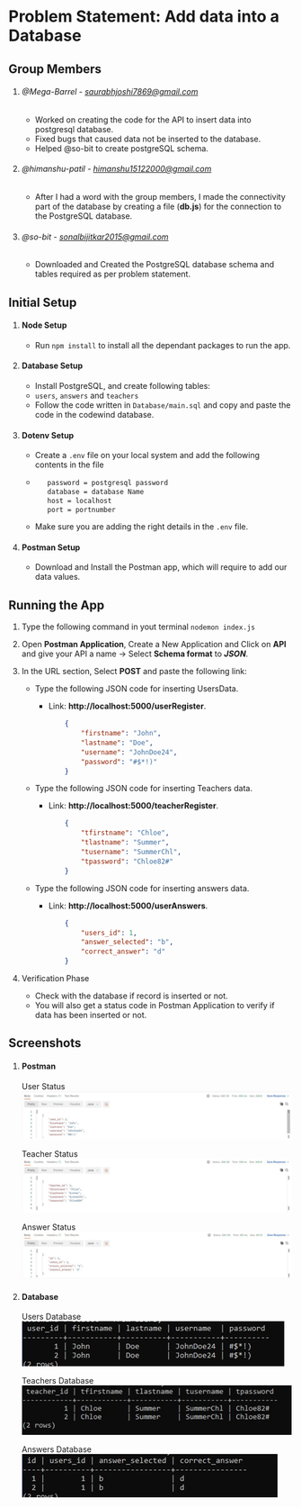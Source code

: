 # Problem Statement: Add data into a Database
## Group Members

1. ###### @Mega-Barrel - saurabhjoshi7869@gmail.com
    - Worked on creating the code for the API to insert data into postgresql database.
    - Fixed bugs that caused data not be inserted to the database.
    - Helped @so-bit to create postgreSQL schema.
2. ###### @himanshu-patil - himanshu15122000@gmail.com 
   - After I had a word with the group members, I made the connectivity part of the database by creating a file (**db.js**) for the connection to the PostgreSQL database.
3. ###### @so-bit - sonalbijitkar2015@gmail.com 
   - Downloaded and Created the PostgreSQL database schema and tables required as per problem statement.

## Initial Setup
1. #### Node Setup
    - Run `npm install` to install all the dependant packages to run the app.
2. #### Database Setup 
   - Install PostgreSQL, and create following tables:
   - `users`, `answers` and `teachers`
   - Follow the code written in `Database/main.sql` and copy and paste the code in the codewind database.
  
3. #### Dotenv Setup
    - Create a `.env` file on your local system and add the following contents in the file
    - ```user = postgresql username
         password = postgresql password
         database = database Name
         host = localhost
         port = portnumber
        ```
    - Make sure you are adding the right details in the `.env` file.

4. #### Postman Setup
    - Download and Install the Postman app, which will require to add our data values.

## Running the App
1. Type the following command in yout terminal
`nodemon index.js` 

2. Open **Postman Application**, Create a New Application and Click on **API** and give your API a name -> Select **Schema format** to ***JSON***.

3. In the URL section, Select **POST** and paste the following link:

   - Type the following JSON code for inserting UsersData.
     - Link: **http://localhost:5000/userRegister**.
       ```JSON
           {
               "firstname": "John",
               "lastname": "Doe",
               "username": "JohnDoe24",
               "password": "#$*!)"
           } 
       ```

   - Type the following JSON code for inserting Teachers data.
     - Link: **http://localhost:5000/teacherRegister**.
       ```JSON
           {
               "tfirstname": "Chloe",
               "tlastname": "Summer",
               "tusername": "SummerChl",
               "tpassword": "Chloe82#"
           }
       ```
   - Type the following JSON code for inserting answers data.
     - Link: **http://localhost:5000/userAnswers**.
       ```JSON
           {
               "users_id": 1,
               "answer_selected": "b",
               "correct_answer": "d"
           } 
       ```

4. Verification Phase
   - Check with the database if record is inserted or not.
   - You will also get a status code in Postman Application to verify if data has been inserted or not.

## Screenshots

1. #### Postman
   User Status
   ![UserStatus](assets/Screenshot/UserStatus.jpg)
    
   Teacher Status
   ![UserStatus](assets/Screenshot/TeacherStatus.jpg)
   
   Answer Status
   ![UserStatus](assets/Screenshot/AnswerStatus.jpg)

2. #### Database
   Users Database
   ![UserStatus](assets/Screenshot/UsersDatabase.jpg)

   Teachers Database
   ![UserStatus](assets/Screenshot/TeacherDatabase.jpg)

   Answers Database
   ![UserStatus](assets/Screenshot/AnswersDatabase.jpg)
